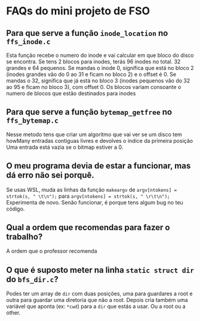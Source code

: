 # FAQs do mini projeto de FSO



## Para que serve a função `inode_location` no `ffs_inode.c`
Esta função recebe o numero do inode e vai calcular em que bloco do disco se encontra. 
Se tens 2 blocos para inodes, terás 96 inodes no total. 32 grandes e 64 pequenos. 
Se mandas o inode 0, significa que está no bloco 2 (inodes grandes vão do 0 ao 31 e ficam no bloco 2) e o offset é 0. 
Se mandas o 32, significa que já está no bloco 3 (inodes pequenos vão do 32 ao 95 e ficam no bloco 3), com offset 0.
Os blocos variam consoante o numero de blocos que estão destinados para inodes


## Para que serve a função `bytemap_getfree` no `ffs_bytemap.c`
Nesse metodo tens que criar um algoritmo que vai ver se um disco tem howMany entradas contiguas livres e devolves o indice da primeira posição
Uma entrada está vazia se o bitmap estiver a 0.

## O meu programa devia de estar a funcionar, mas dá erro não sei porquê.
Se usas WSL, muda as linhas da função `makeargv` de `argv[ntokens] = strtok(s, " \t\n");` para `argv[ntokens] = strtok(s, " \r\t\n");`
Experimenta de novo. Senão funcionar, é porque tens algum bug no teu código.

## Qual a ordem que recomendas para fazer o trabalho?
A ordem que o professor recomenda

## O que é suposto meter na linha `static struct dir ` do `bfs_dir.c`?
Podes ter um array de `dir` com duas posições, uma para guardares a root e outra para guardar uma diretoria que não a root.
Depois cria também uma variável que aponta (ex: `*cwd`) para a `dir` que estás a usar. Ou a root ou a other.
